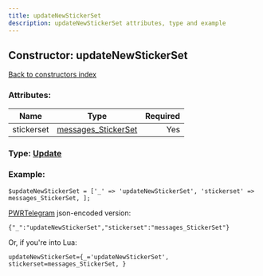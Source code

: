 ```yaml
---
title: updateNewStickerSet
description: updateNewStickerSet attributes, type and example
---
```

## Constructor: updateNewStickerSet  
[Back to constructors index](index.md)



### Attributes:

| Name     |    Type       | Required |
|----------|:-------------:|---------:|
|stickerset|[messages\_StickerSet](../types/messages_StickerSet.md) | Yes|



### Type: [Update](../types/Update.md)


### Example:

```
$updateNewStickerSet = ['_' => 'updateNewStickerSet', 'stickerset' => messages_StickerSet, ];
```  

[PWRTelegram](https://pwrtelegram.xyz) json-encoded version:

```
{"_":"updateNewStickerSet","stickerset":"messages_StickerSet"}
```


Or, if you're into Lua:  


```
updateNewStickerSet={_='updateNewStickerSet', stickerset=messages_StickerSet, }

```


